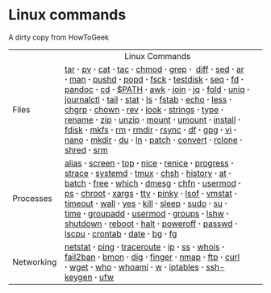 # Linux commands

A dirty copy from HowToGeek

<div class="pdc_standard"><table class="readmore_table" role="presentation">
<tbody>
<tr class="table_label">
<td class="label"></td>
<td style="text-align: center;">Linux Commands</td>
</tr>
<tr>
<td class="label">Files</td>
<td><a href="https://www.howtogeek.com/248780/how-to-compress-and-extract-files-using-the-tar-command-on-linux/">tar</a> <strong>·</strong> <a href="https://www.howtogeek.com/428654/how-to-monitor-the-progress-of-linux-commands-with-pv-and-progress/">pv</a> <strong>·</strong>&nbsp;<a href="https://www.howtogeek.com/278599/how-to-combine-text-files-using-the-cat-command-in-linux/">cat</a> <strong>·</strong> <a href="https://www.howtogeek.com/424234/how-to-use-the-linux-cat-and-tac-commands/">tac</a> <strong>·</strong> <a href="https://www.howtogeek.com/437958/how-to-use-the-chmod-command-on-linux/">chmod</a>&nbsp;<strong>·</strong> <a href="https://www.howtogeek.com/496056/how-to-use-the-grep-command-on-linux/">grep</a><strong> ·</strong> &nbsp;<a href="https://www.howtogeek.com/410532/how-to-compare-two-text-files-in-the-linux-terminal/">diff</a> <strong>·</strong>&nbsp;<a href="https://www.howtogeek.com/666395/how-to-use-the-sed-command-on-linux/">sed</a> <strong>·</strong> <a href="https://www.howtogeek.com/427086/how-to-use-linuxs-ar-command-to-create-static-libraries/">ar</a> <strong>·</strong>&nbsp;<a href="https://www.howtogeek.com/663440/how-to-use-linuxs-man-command-hidden-secrets-and-basics/">man</a> <strong>·</strong> <a href="https://www.howtogeek.com/659146/how-to-use-pushd-and-popd-on-linux/">pushd</a> <strong>·</strong> <a href="https://www.howtogeek.com/659146/how-to-use-pushd-and-popd-on-linux/">popd</a> <strong>·</strong> <a href="https://www.howtogeek.com/745921/how-to-use-the-fsck-command-on-linux/">fsck</a> <strong>·</strong> <a href="https://www.howtogeek.com/700310/how-to-recover-deleted-files-on-linux-with-testdisk/">testdisk</a> <strong>·</strong> <a href="https://www.howtogeek.com/693549/how-to-use-the-seq-command-on-linux/">seq</a> <strong>·</strong> <a href="https://www.howtogeek.com/682244/how-to-use-the-fd-command-on-linux/">fd</a> <strong>·</strong> <a href="https://www.howtogeek.com/678022/how-to-use-pandoc-to-convert-files-on-the-linux-command-line/">pandoc</a> <strong>·</strong> <a href="https://www.howtogeek.com/666127/how-to-use-the-cd-command-on-linux/">cd</a> <strong>·</strong> <a href="https://www.howtogeek.com/658904/how-to-add-a-directory-to-your-path-in-linux/">$PATH</a> <strong>·</strong> <a href="https://www.howtogeek.com/562941/how-to-use-the-awk-command-on-linux/">awk</a> <strong>·</strong> <a href="https://www.howtogeek.com/542677/how-to-use-the-join-command-on-linux/">join</a> <strong>·</strong> <a href="https://www.howtogeek.com/529219/how-to-parse-json-files-on-the-linux-command-line-with-jq/">jq</a> <strong>·</strong> <a href="https://www.howtogeek.com/538778/how-to-use-the-fold-command-on-linux/">fold</a> <strong>·</strong> <a href="https://www.howtogeek.com/533406/how-to-use-the-uniq-command-on-linux/">uniq</a> <strong>·</strong> <a href="https://www.howtogeek.com/499623/how-to-use-journalctl-to-read-linux-system-logs/">journalctl</a> <strong>·</strong> <a href="https://www.howtogeek.com/481766/how-to-use-the-tail-command-on-linux/">tail</a> <strong>·</strong> <a href="https://www.howtogeek.com/451022/how-to-use-the-stat-command-on-linux/">stat</a> <strong>·</strong> <a href="https://www.howtogeek.com/448446/how-to-use-the-ls-command-on-linux/">ls</a> <strong>·</strong> <a href="https://www.howtogeek.com/444814/how-to-write-an-fstab-file-on-linux/">fstab</a> <strong>·</strong> <a href="https://www.howtogeek.com/446071/how-to-use-the-echo-command-on-linux/">echo</a> <strong>·</strong> <a href="https://www.howtogeek.com/444233/how-to-use-the-less-command-on-linux/">less</a> <strong>·</strong> <a href="https://www.howtogeek.com/439500/how-to-use-the-chgrp-command-on-linux/">chgrp</a> <strong>·</strong> <a href="https://www.howtogeek.com/438435/how-to-use-the-chown-command-on-linux/">chown</a> <strong>·</strong> <a href="https://www.howtogeek.com/434180/how-to-use-the-rev-command-on-linux/">rev</a> <strong>·</strong> <a href="https://www.howtogeek.com/428742/how-to-use-the-look-command-on-linux/">look</a> <strong>·</strong> <a href="https://www.howtogeek.com/427805/how-to-use-the-strings-command-on-linux/">strings</a> <strong>·</strong> <a href="https://www.howtogeek.com/426014/how-to-use-the-linux-type-command/">type</a> <strong>·</strong> <a href="https://www.howtogeek.com/423214/how-to-use-the-rename-command-on-linux/">rename</a> <strong>·</strong> <a href="https://www.howtogeek.com/414082/how-to-zip-or-unzip-files-from-the-linux-terminal/">zip</a> <strong>·</strong> <a href="https://www.howtogeek.com/414082/how-to-zip-or-unzip-files-from-the-linux-terminal/">unzip</a> <strong>·</strong> <a href="https://www.howtogeek.com/414082/how-to-zip-or-unzip-files-from-the-linux-terminal/">mount</a> <strong>·</strong> <a href="https://www.howtogeek.com/414082/how-to-zip-or-unzip-files-from-the-linux-terminal/">umount</a> <strong>·</strong> <a href="https://www.howtogeek.com/411366/how-to-copy-files-with-the-install-command-on-linux/">install</a> <strong>·</strong> <a href="https://www.howtogeek.com/106873/how-to-use-fdisk-to-manage-partitions-on-linux/">fdisk</a> <strong>·</strong> <a href="https://www.howtogeek.com/443342/how-to-use-the-mkfs-command-on-linux/">mkfs</a>&nbsp;<strong>·</strong> <a href="https://www.howtogeek.com/409115/how-to-delete-files-and-directories-in-the-linux-terminal/">rm</a> <strong>·</strong> <a href="https://www.howtogeek.com/409115/how-to-delete-files-and-directories-in-the-linux-terminal/">rmdir</a>&nbsp;<strong>·</strong> <a href="https://www.howtogeek.com/427480/how-to-back-up-your-linux-system/">rsync</a>&nbsp;<strong>·</strong> <a href="https://www.howtogeek.com/409611/how-to-view-free-disk-space-and-disk-usage-from-the-linux-terminal/">df</a>&nbsp;<strong>·</strong> <a href="https://www.howtogeek.com/427982/how-to-encrypt-and-decrypt-files-with-gpg-on-linux/">gpg</a>&nbsp;<strong>·</strong> <a href="https://www.howtogeek.com/102468/a-beginners-guide-to-editing-text-files-with-vi/">vi</a>&nbsp;<strong>·</strong> <a href="https://www.howtogeek.com/howto/42980/the-beginners-guide-to-nano-the-linux-command-line-text-editor/">nano</a>&nbsp;<strong>·</strong> <a href="https://www.howtogeek.com/275069/how-to-create-multiple-subdirectories-with-one-linux-command/">mkdir</a>&nbsp;<strong>·</strong> <a href="https://www.howtogeek.com/450366/how-to-get-the-size-of-a-file-or-directory-in-linux/">du</a>&nbsp;<strong>·</strong> <a href="https://www.howtogeek.com/287014/how-to-create-and-use-symbolic-links-aka-symlinks-on-linux/">ln</a>&nbsp;<strong>·</strong> <a href="https://www.howtogeek.com/415442/how-to-apply-a-patch-to-a-file-and-create-patches-in-linux/">patch</a>&nbsp;<strong>·</strong> <a href="https://www.howtogeek.com/109369/how-to-quickly-resize-convert-modify-images-from-the-linux-terminal/">convert</a>&nbsp;<strong>·</strong> <a href="https://www.howtogeek.com/451262/how-to-use-rclone-to-back-up-to-google-drive-on-linux/">rclone</a> <strong>·</strong> <a href="https://www.howtogeek.com/425232/how-to-securely-delete-files-on-linux/">shred</a> <strong>·</strong> <a href="https://www.howtogeek.com/425232/how-to-securely-delete-files-on-linux/">srm</a></td>
<td></td>
</tr>
<tr>
<td class="label">Processes</td>
<td><a href="https://www.howtogeek.com/439736/how-to-create-aliases-and-shell-functions-on-linux/">alias</a>&nbsp;<strong>·</strong> <a href="https://www.howtogeek.com/662422/how-to-use-linuxs-screen-command/">screen</a> <strong>·</strong>&nbsp;<a href="https://www.howtogeek.com/668986/how-to-use-the-linux-top-command-and-understand-its-output/">top</a> <strong>·</strong>&nbsp;<a href="https://www.howtogeek.com/411979/how-to-set-process-priorities-with-the-nice-and-renice-commands-in-linux/">nice</a> <strong>·</strong> <a href="https://www.howtogeek.com/411979/how-to-set-process-priorities-with-the-nice-and-renice-commands-in-linux/">renice</a> <strong>·</strong>&nbsp;<a href="https://www.howtogeek.com/428654/how-to-monitor-the-progress-of-linux-commands-with-pv-and-progress/">progress</a> <strong>·</strong> <a href="https://www.howtogeek.com/732736/how-to-use-strace-to-monitor-linux-system-calls/">strace</a> <strong>·</strong> <a href="https://www.howtogeek.com/687970/how-to-run-a-linux-program-at-startup-with-systemd/">systemd</a> <strong>·</strong> <a href="https://www.howtogeek.com/671422/how-to-use-tmux-on-linux-and-why-its-better-than-screen/">tmux</a> <strong>·</strong> <a href="https://www.howtogeek.com/669835/how-to-change-your-default-shell-on-linux-with-chsh/">chsh</a> <strong>·</strong> <a href="https://www.howtogeek.com/465243/how-to-use-the-history-command-on-linux/">history</a> <strong>·</strong> <a href="https://www.howtogeek.com/451386/how-to-use-at-and-batch-on-linux-to-launch-processes/">at</a> <strong>·</strong> <a href="https://www.howtogeek.com/451386/how-to-use-at-and-batch-on-linux-to-launch-processes/">batch</a> <strong>·</strong> <a href="https://www.howtogeek.com/456943/how-to-use-the-free-command-on-linux/">free</a> <strong>·</strong> <a href="https://www.howtogeek.com/450894/how-to-use-the-which-command-on-linux/">which</a> <strong>·</strong> <a href="https://www.howtogeek.com/449335/how-to-use-the-dmesg-command-on-linux/">dmesg</a> <strong>·</strong> <a href="https://www.howtogeek.com/449160/how-to-change-user-data-with-chfn-and-usermod-on-linux/">chfn</a> <strong>·</strong> <a href="https://www.howtogeek.com/449160/how-to-change-user-data-with-chfn-and-usermod-on-linux/">usermod</a> <strong>·</strong> <a href="https://www.howtogeek.com/448271/how-to-use-the-ps-command-to-monitor-linux-processes/">ps</a> <strong>·</strong>&nbsp;<a href="https://www.howtogeek.com/441534/how-to-use-the-chroot-command-on-linux/">chroot</a> <strong>·</strong> <a href="https://www.howtogeek.com/435164/how-to-use-the-xargs-command-on-linux/">xargs</a> <strong>·</strong> <a href="https://www.howtogeek.com/428174/what-is-a-tty-on-linux-and-how-to-use-the-tty-command/">tty</a> <strong>·</strong> <a href="https://www.howtogeek.com/427004/how-to-use-the-pinky-command-on-linux/">pinky</a> <strong>·</strong> <a href="https://www.howtogeek.com/426031/how-to-use-the-linux-lsof-command/">lsof</a> <strong>·</strong> <a href="https://www.howtogeek.com/424334/how-to-use-the-vmstat-command-on-linux/">vmstat</a> <strong>·</strong> <a href="https://www.howtogeek.com/423286/how-to-use-the-timeout-command-on-linux/">timeout</a> <strong>·</strong> <a href="https://www.howtogeek.com/415914/how-to-use-the-wall-command-on-linux/">wall</a> <strong>·</strong> <a href="https://www.howtogeek.com/415535/how-to-use-the-yes-command-on-linux/">yes</a> <strong>·</strong> <a href="https://www.howtogeek.com/413213/how-to-kill-processes-from-the-linux-terminal/">kill</a> <strong>·</strong> <a href="https://www.howtogeek.com/410299/how-to-pause-a-bash-script-with-the-linux-sleep-command/">sleep</a> <strong>·</strong> <a href="https://www.howtogeek.com/111479/htg-explains-whats-the-difference-between-sudo-su/">sudo</a> <strong>·</strong> <a href="https://www.howtogeek.com/111479/htg-explains-whats-the-difference-between-sudo-su/">su</a> <strong>·</strong> <a href="https://www.howtogeek.com/415977/how-to-use-the-time-command-on-linux/">time</a>&nbsp;<strong>·</strong> <a href="https://www.howtogeek.com/50787/add-a-user-to-a-group-or-second-group-on-linux/">groupadd</a> <strong>·</strong> <a href="https://www.howtogeek.com/50787/add-a-user-to-a-group-or-second-group-on-linux/">usermod</a>&nbsp;<strong>·</strong> <a href="https://www.howtogeek.com/howto/ubuntu/see-which-groups-your-linux-user-belongs-to/">groups</a>&nbsp;<strong>·</strong> <a href="https://www.howtogeek.com/508993/how-to-check-which-gpu-is-installed-on-linux/">lshw</a>&nbsp;<strong>·</strong> <a href="https://www.howtogeek.com/411925/how-to-reboot-or-shut-down-linux-using-the-command-line/">shutdown</a> <strong>·</strong> <a href="https://www.howtogeek.com/411925/how-to-reboot-or-shut-down-linux-using-the-command-line/">reboot</a> <strong>·</strong> <a href="https://www.howtogeek.com/411925/how-to-reboot-or-shut-down-linux-using-the-command-line/">halt</a> <strong>·</strong> <a href="https://www.howtogeek.com/411925/how-to-reboot-or-shut-down-linux-using-the-command-line/">poweroff</a>&nbsp;<strong>·</strong> <a href="https://www.howtogeek.com/447443/how-to-change-account-passwords-on-linux/">passwd</a>&nbsp;<strong>·</strong> <a href="https://www.howtogeek.com/198615/how-to-check-if-your-linux-system-is-32-bit-or-64-bit/">lscpu</a>&nbsp;<strong>·</strong> <a href="https://www.howtogeek.com/101288/how-to-schedule-tasks-on-linux-an-introduction-to-crontab-files/">crontab</a>&nbsp;<strong>·</strong> <a href="https://www.howtogeek.com/410442/how-to-display-the-date-and-time-in-the-linux-terminal-and-use-it-in-bash-scripts/">date</a>&nbsp;<strong>·</strong> <a href="https://www.howtogeek.com/440848/how-to-run-and-control-background-processes-on-linux/">bg</a>&nbsp;<strong>·</strong> <a href="https://www.howtogeek.com/440848/how-to-run-and-control-background-processes-on-linux/">fg</a></td>
<td></td>
</tr>
<tr>
<td class="label">Networking</td>
<td><a href="https://www.howtogeek.com/513003/how-to-use-netstat-on-linux/">netstat</a> <strong>·</strong> <a href="https://www.howtogeek.com/355664/how-to-use-ping-to-test-your-network/">ping</a> <strong>·</strong> <a href="https://www.howtogeek.com/657780/how-to-use-the-traceroute-command-on-linux/">traceroute</a> <strong>·</strong> <a href="https://www.howtogeek.com/657911/how-to-use-the-ip-command-on-linux/">ip</a> <strong>·</strong> <a href="https://www.howtogeek.com/681468/how-to-use-the-ss-command-on-linux/">ss</a> <strong>·</strong> <a href="https://www.howtogeek.com/680086/how-to-use-the-whois-command-on-linux/">whois</a> <strong>·</strong> <a href="https://www.howtogeek.com/675010/how-to-secure-your-linux-computer-with-fail2ban/">fail2ban</a> <strong>·</strong> <a href="https://www.howtogeek.com/664589/how-to-use-bmon-to-monitor-network-bandwidth-on-linux/">bmon</a> <strong>·</strong> <a href="https://www.howtogeek.com/663056/how-to-use-the-dig-command-on-linux/">dig</a> <strong>·</strong> <a href="https://www.howtogeek.com/440391/how-to-use-the-finger-command-on-linux/">finger</a> <strong>·</strong> <a href="https://www.howtogeek.com/423709/how-to-see-all-devices-on-your-network-with-nmap-on-linux/">nmap</a> <strong>·</strong> <a href="https://www.howtogeek.com/412626/how-to-use-the-ftp-command-on-linux/">ftp</a> <strong>·</strong>&nbsp;<a href="https://www.howtogeek.com/447033/how-to-use-curl-to-download-files-from-the-linux-command-line/">curl</a> <strong>·</strong>&nbsp;<a href="https://www.howtogeek.com/281663/how-to-use-wget-the-ultimate-command-line-downloading-tool/">wget</a>&nbsp;<strong>·</strong> <a href="https://www.howtogeek.com/410423/how-to-determine-the-current-user-account-in-linux/">who</a> <strong>·</strong> <a href="https://www.howtogeek.com/410423/how-to-determine-the-current-user-account-in-linux/">whoami</a> <strong>·</strong> <a href="https://www.howtogeek.com/410423/how-to-determine-the-current-user-account-in-linux/">w</a>&nbsp;<strong>·</strong> <a href="https://www.howtogeek.com/177621/the-beginners-guide-to-iptables-the-linux-firewall/">iptables</a>&nbsp;<strong>·</strong> <a href="https://www.howtogeek.com/424510/how-to-create-and-install-ssh-keys-from-the-linux-shell/">ssh-keygen</a>&nbsp;<strong>·</strong>&nbsp;<a href="https://www.howtogeek.com/115116/how-to-configure-ubuntus-built-in-firewall/">ufw</a></td>
<td></td>
</tr>
</tbody>
</table>
</div>
